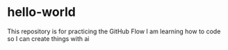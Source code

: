 # hello-world
This repository is for practicing the GitHub Flow
I am learning how to code so I can create things with ai
